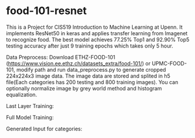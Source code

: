 # food-101-resnet

This is a Project for CIS519 Introduction to Machine Learning at Upenn. It implements ResNet50 in keras and applies transfer learning from Imagenet to recognize food. The best model achieves 77.25% Top1 and 92.90% Top5 testing accuracy after just 9 training epochs which takes only 5 hour.

Data Preprocess:
Download ETHZ-FOOD-101 (https://www.vision.ee.ethz.ch/datasets_extra/food-101/) or UPMC-FOOD-101, modify path and run data_preprocess.py to generate cropped 224x224x3 image data. The image data are stored and splited in h5 file(Each categories has 200 testing and 800 training images). You can optionally normalize image by grey world method and histogram equalization. 

Last Layer Training:


Full Model Training:

Generated Input for categories:
